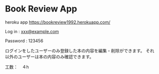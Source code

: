 # Book Review App

heroku app
https://bookreview1992.herokuapp.com/

Log in : xxx@example.com

Password : 123456

ログインをしたユーザーのみ登録した本の内容を編集・削除ができます。
それ以外のユーザーは本の内容のみ確認できます。

工数：　４h
